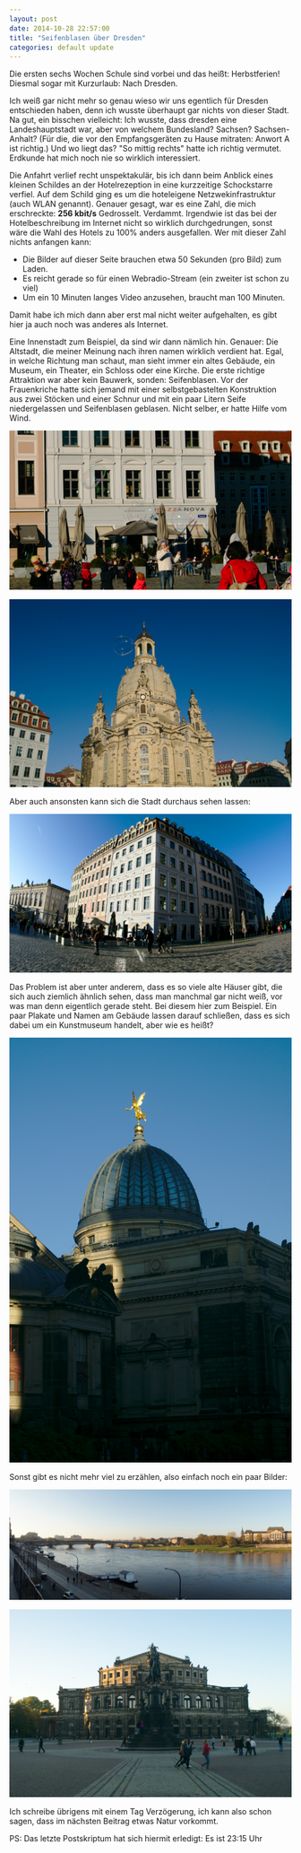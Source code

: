 ```yaml
---
layout: post
date: 2014-10-28 22:57:00
title: "Seifenblasen über Dresden"
categories: default update
---
```


Die ersten sechs Wochen Schule sind vorbei und das heißt: Herbstferien!
Diesmal sogar mit Kurzurlaub: Nach Dresden.

Ich weiß gar nicht mehr so genau wieso wir uns egentlich für Dresden entschieden
haben, denn ich wusste überhaupt gar nichts von dieser Stadt.
Na gut, ein bisschen vielleicht: Ich wusste, dass dresden eine Landeshauptstadt
war, aber von welchem Bundesland? Sachsen? Sachsen-Anhalt? (Für die, die vor den
Empfangsgeräten zu Hause mitraten: Anwort A ist richtig.) Und wo liegt das?
"So mittig rechts" hatte ich richtig vermutet. Erdkunde hat mich noch nie so
wirklich interessiert.

Die Anfahrt verlief recht unspektakulär, bis ich dann beim Anblick eines
kleinen Schildes an der Hotelrezeption in eine kurzzeitige Schockstarre verfiel.
Auf dem Schild ging es um die hoteleigene Netzwekinfrastruktur (auch WLAN
genannt). Genauer gesagt, war es eine Zahl, die mich erschreckte: **256 kbit/s**
Gedrosselt. Verdammt. Irgendwie ist das bei der Hotelbeschreibung im Internet
nicht so wirklich durchgedrungen, sonst wäre die Wahl des Hotels zu 100% anders
ausgefallen. Wer mit dieser Zahl nichts anfangen kann:

* Die Bilder auf dieser Seite brauchen etwa 50 Sekunden (pro Bild) zum Laden.
* Es reicht gerade so für einen Webradio-Stream (ein zweiter ist schon zu viel)
* Um ein 10 Minuten langes Video anzusehen, braucht man 100 Minuten.

Damit habe ich mich dann aber erst mal nicht weiter aufgehalten, es gibt hier
ja auch noch was anderes als Internet.

Eine Innenstadt zum Beispiel, da sind wir dann nämlich hin. Genauer:
Die Altstadt, die meiner Meinung nach ihren namen wirklich verdient hat.
Egal, in welche Richtung man schaut, man sieht immer ein altes Gebäude, ein
Museum, ein Theater, ein Schloss oder eine  Kirche.
Die erste richtige Attraktion war aber kein Bauwerk, sonden: Seifenblasen.
Vor der Frauenkriche hatte sich jemand mit einer selbstgebastelten Konstruktion
aus zwei Stöcken und einer Schnur und mit ein paar Litern Seife niedergelassen
und Seifenblasen geblasen. Nicht selber, er hatte Hilfe vom Wind.

![Seifenblasen1](/assets/20141028/img_0001.jpg)

![Seifenblasen2](/assets/20141028/img_0002.jpg)

Aber auch ansonsten kann sich die Stadt durchaus sehen lassen:

![Häuserecke](/assets/20141028/img_0003.jpg)

Das Problem ist aber unter anderem, dass es so viele alte Häuser gibt, die sich
auch ziemlich ähnlich sehen, dass man manchmal gar nicht weiß, vor was man denn
eigentlich gerade steht. Bei diesem hier zum Beispiel. Ein paar Plakate und
Namen am Gebäude lassen darauf schließen, dass es sich dabei um ein Kunstmuseum
handelt, aber wie es heißt?

![Kunstmuseum](/assets/20141028/img_0001_01.jpg)

Sonst gibt es nicht mehr viel zu erzählen, also einfach noch ein paar Bilder:

![Elbe](/assets/20141028/img_0004.jpg)

![Semperoper](/assets/20141028/img_0005.jpg)

Ich schreibe übrigens mit einem Tag Verzögerung,
ich kann also schon sagen, dass im nächsten Beitrag
etwas Natur vorkommt.

PS: Das letzte Postskriptum hat sich hiermit erledigt: Es ist 23:15 Uhr
